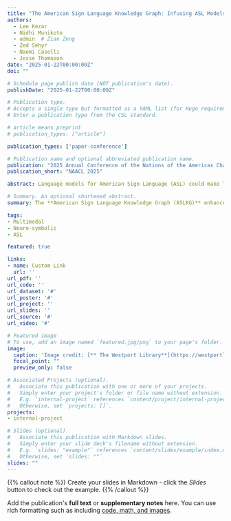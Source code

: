 ```yaml
---
title: "The American Sign Language Knowledge Graph: Infusing ASL Models with Linguistic Knowledge"
authors:
  - Lee Kezar
  - Nidhi Munikote
  - admin  # Zian Zeng
  - Zed Sehyr
  - Naomi Caselli
  - Jesse Thomason
date: "2025-01-22T00:00:00Z"
doi: ""

# Schedule page publish date (NOT publication's date).
publishDate: "2025-01-22T00:00:00Z"

# Publication type.
# Accepts a single type but formatted as a YAML list (for Hugo requirements).
# Enter a publication type from the CSL standard. 

# article means preprint
# publication_types: ["article"] 

publication_types: ['paper-conference']

# Publication name and optional abbreviated publication name.
publication: "2025 Annual Conference of the Nations of the Americas Chapter of the Association for Computational Linguistics"
publication_short: "NAACL 2025"

abstract: Language models for American Sign Language (ASL) could make language technologies substantially more accessible to those who sign. To train these models on tasks such as isolated sign recognition (ISR) and ASL-to-English translation, datasets provide video examples of ASL signs, facilitating deep learning methods. In order to improve the generalizability and explainability of these models, we introduce the American Sign Language Knowledge Graph (ASLKG), compiled from twelve sources of expert linguistic knowledge. We use the ASLKG to train neuro-symbolic models for 3 ASL understanding tasks, achieving 91% accuracy on ISR, 14% accuracy at predicting the semantic features of unseen signs, and 36% accuracy at classifying the topic of Youtube-ASL videos.

# Summary. An optional shortened abstract.
summary: The **American Sign Language Knowledge Graph (ASLKG)** enhances the generalizability and explainability of ASL models by incorporating expert linguistic knowledge. Using ASLKG, we achieve **91% accuracy in isolated sign recognition (ISR)**, **14% accuracy in predicting semantic features of unseen signs**, and **36% accuracy in classifying Youtube-ASL video topics**.

tags:
- Multimodal
- Neuro-symbolic
- ASL

featured: true

links:
- name: Custom Link
  url: ''
url_pdf: ''
url_code: ''
url_dataset: '#'
url_poster: '#'
url_project: ''
url_slides: ''
url_source: '#'
url_video: '#'

# Featured image
# To use, add an image named `featured.jpg/png` to your page's folder. 
image:
  caption: 'Image credit: [** The Westport Library**](https://westportlibrary.org/wp-content/uploads/2022/04/ASL-box-500-%C3%97-300-px-1-1920x960.png)'
  focal_point: ""
  preview_only: false

# Associated Projects (optional).
#   Associate this publication with one or more of your projects.
#   Simply enter your project's folder or file name without extension.
#   E.g. `internal-project` references `content/project/internal-project/index.md`.
#   Otherwise, set `projects: []`.
projects:
- internal-project

# Slides (optional).
#   Associate this publication with Markdown slides.
#   Simply enter your slide deck's filename without extension.
#   E.g. `slides: "example"` references `content/slides/example/index.md`.
#   Otherwise, set `slides: ""`.
slides: ""
---
```


<!-- This work is driven by the results in my [previous paper](/publication/conference-paper/) on LLMs. -->

{{% callout note %}}
Create your slides in Markdown - click the *Slides* button to check out the example.
{{% /callout %}}

Add the publication's **full text** or **supplementary notes** here. You can use rich formatting such as including [code, math, and images](https://docs.hugoblox.com/content/writing-markdown-latex/).
